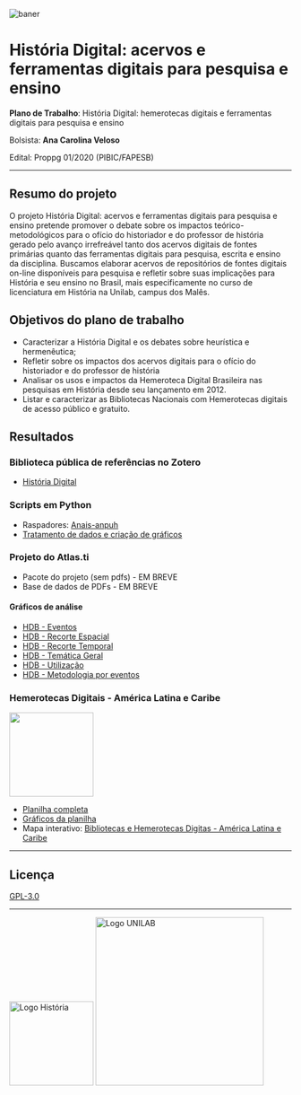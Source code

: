 ![baner](https://raw.githubusercontent.com/ericbrasiln/pibic_2020-2021/99af7e0395349b97e6077d582b3f0854131cca5f/docs/imgs/banner_hist.png)

# História Digital: acervos e ferramentas digitais para pesquisa e ensino

**Plano de Trabalho**: História Digital: hemerotecas digitais e ferramentas digitais para pesquisa e ensino

Bolsista: **Ana Carolina Veloso**

Edital: Proppg 01/2020 (PIBIC/FAPESB)

---

## Resumo do projeto

O projeto História Digital: acervos e ferramentas digitais para pesquisa e ensino pretende promover o debate sobre os impactos teórico-metodológicos para o ofício do historiador e do professor de história gerado pelo avanço irrefreável tanto dos acervos digitais de fontes primárias quanto das ferramentas digitais para pesquisa, escrita e ensino da disciplina. Buscamos elaborar acervos de repositórios de fontes digitais on-line disponíveis para pesquisa e refletir sobre suas implicações para História e seu ensino no Brasil, mais especificamente no curso de licenciatura em História na Unilab, campus dos Malês.

## Objetivos do plano de trabalho

- Caracterizar a História Digital e os debates sobre heurística e hermenêutica; 
- Refletir sobre os impactos dos acervos digitais para o ofício do historiador e do professor de história
- Analisar os usos e impactos da Hemeroteca Digital Brasileira nas pesquisas em História desde seu lançamento em 2012.
- Listar e caracterizar as Bibliotecas Nacionais com Hemerotecas digitais de acesso público e gratuito.


## Resultados

### Biblioteca pública de referências no Zotero

* [História Digital](https://www.zotero.org/groups/2216280/histria_digital)

### Scripts em Python

* Raspadores: [Anais-anpuh](https://github.com/LABHDUFBA/Anais-Anpuh)
* [Tratamento de dados e criação de gráficos](https://github.com/ericbrasiln/pibic_2020-2021/tree/main/EDITAL_FAPESB/analise_pandas)

### Projeto do Atlas.ti

* Pacote do projeto (sem pdfs) - EM BREVE
* Base de dados de PDFs - EM BREVE

#### Gráficos de análise

* [HDB - Eventos](https://ericbrasiln.github.io/pibic_2020-2021/hdb/graphs/hdb_eventos.html)
* [HDB - Recorte Espacial](https://ericbrasiln.github.io/pibic_2020-2021/hdb/graphs/hdb_rec_espacial.html)
* [HDB - Recorte Temporal](https://ericbrasiln.github.io/pibic_2020-2021/hdb/graphs/hdb_rec_temporal.html)
* [HDB - Temática Geral](https://ericbrasiln.github.io/pibic_2020-2021/hdb/graphs/hdb_temática.html)
* [HDB - Utilização](https://ericbrasiln.github.io/pibic_2020-2021/hdb/graphs/hdb_usos.html)
* [HDB - Metodologia por eventos](https://ericbrasiln.github.io/pibic_2020-2021/hdb/graphs/eventos.html)

### Hemerotecas Digitais - América Latina e Caribe
<div>
  <img src="https://raw.githubusercontent.com/ericbrasiln/pibic_2020-2021/main/EDITAL_FAPESB/storymap/imagens/BHD-AMLC.png" style="width:150px">
</div> 

* [Planilha completa](https://docs.google.com/spreadsheets/u/1/d/e/2PACX-1vTPRdKwOLSCJ4Zn6aDVn6g1b66aTZtK77tQfod8_vRS3bMeEhQrNHzA4PSUaY8VqG0voKLVjWjdQ3ib/pubhtml)
* [Gráficos da planilha](https://github.com/ericbrasiln/pibic_2020-2021/tree/main/EDITAL_FAPESB/storymap/imagens/graphs_planilha)
* Mapa interativo: [Bibliotecas e Hemerotecas Digitas - América Latina e Caribe](https://uploads.knightlab.com/storymapjs/9aa02ddad038aeb14528860f3e96b419/biblioteca-e-hemerotecas-digitais/index.html)

---

## Licença

[GPL-3.0](https://github.com/ericbrasiln/pibic_2020-2021/blob/main/LICENSE)

---

<div>
  <img src="https://raw.githubusercontent.com/ericbrasiln/pibic_2020-2021/99af7e0395349b97e6077d582b3f0854131cca5f/docs/imgs/logo_hist.png" alt="Logo História"     style="width:150px"> <img src="https://raw.githubusercontent.com/ericbrasiln/pibic_2020-2021/99af7e0395349b97e6077d582b3f0854131cca5f/docs/imgs/logo_unilab.png"   alt="Logo UNILAB" style="width:300px">
</div>
